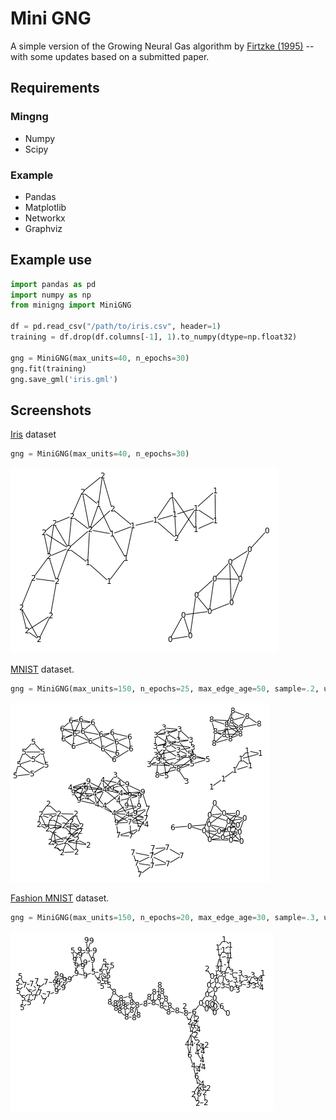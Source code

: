 # Mini GNG
A simple version of the Growing Neural Gas algorithm by [Firtzke (1995)](http://citeseerx.ist.psu.edu/viewdoc/download?doi=10.1.1.648.1905&rep=rep1&type=pdf) -- with some updates based on a submitted paper. 

## Requirements
### Mingng
- Numpy
- Scipy

### Example
- Pandas
- Matplotlib
- Networkx
- Graphviz

## Example use
```python
import pandas as pd
import numpy as np
from minigng import MiniGNG

df = pd.read_csv("/path/to/iris.csv", header=1)
training = df.drop(df.columns[-1], 1).to_numpy(dtype=np.float32)

gng = MiniGNG(max_units=40, n_epochs=30)
gng.fit(training)
gng.save_gml('iris.gml')
```

## Screenshots

[Iris](https://archive.ics.uci.edu/ml/datasets/Iris) dataset
```python
gng = MiniGNG(max_units=40, n_epochs=30)
```
![alt text](img/iris.png)

[MNIST](http://yann.lecun.com/exdb/mnist/) dataset.
```python
gng = MiniGNG(max_units=150, n_epochs=25, max_edge_age=50, sample=.2, untangle=True, untangle_net_size=5)
```
![alt text](img/mnist.png)


[Fashion MNIST](https://github.com/zalandoresearch/fashion-mnist) dataset.
```python
gng = MiniGNG(max_units=150, n_epochs=20, max_edge_age=30, sample=.3, untangle=True, untangle_net_size=0)
```
![alt text](img/fashion_mnist.png)